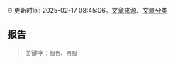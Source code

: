 :alarm_clock: 更新时间: 2025-02-17 08:45:06。[文章来源](/README.md)、[文章分类](/TAGS.md)

## 报告


> 关键字：`报告`、`月报`



